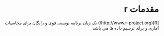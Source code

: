 # <div dir="rtl"> مقدمات r </div>

<div dir="rtl">[R](http://www.r-project.org/) یک زبان برنامه نویسی قوی و رایگان برای محاسبات آماری و برای ترسیم داده ها می باشد </div>


